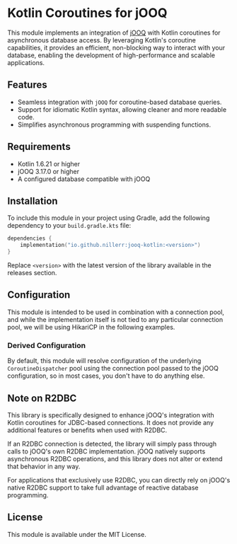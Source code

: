 # Kotlin Coroutines for jOOQ

This module implements an integration of [jOOQ](https://www.jooq.org/) with Kotlin coroutines for asynchronous database
access. By leveraging Kotlin's coroutine capabilities, it provides an efficient, non-blocking way to interact with your
database, enabling the development of high-performance and scalable applications.

## Features

- Seamless integration with `jOOQ` for coroutine-based database queries.
- Support for idiomatic Kotlin syntax, allowing cleaner and more readable code.
- Simplifies asynchronous programming with suspending functions.

## Requirements

- Kotlin 1.6.21 or higher
- jOOQ 3.17.0 or higher
- A configured database compatible with jOOQ

## Installation

To include this module in your project using Gradle, add the following dependency to your `build.gradle.kts` file:

```kotlin
dependencies {
    implementation("io.github.nillerr:jooq-kotlin:<version>")
}
```

Replace `<version>` with the latest version of the library available in the releases section.

## Configuration

This module is intended to be used in combination with a connection pool, and while the implementation itself is not 
tied to any particular connection pool, we will be using HikariCP in the following examples.

### Derived Configuration

By default, this module will resolve configuration of the underlying `CoroutineDispatcher` pool using the connection 
pool passed to the jOOQ configuration, so in most cases, you don't have to do anything else.

## Note on R2DBC

This library is specifically designed to enhance jOOQ's integration with Kotlin coroutines for JDBC-based connections.
It does not provide any additional features or benefits when used with R2DBC.

If an R2DBC connection is detected, the library will simply pass through calls to jOOQ's own R2DBC implementation. jOOQ
natively supports asynchronous R2DBC operations, and this library does not alter or extend that behavior in any way.

For applications that exclusively use R2DBC, you can directly rely on jOOQ's native R2DBC support to take full advantage
of reactive database programming.

## License

This module is available under the MIT License.
